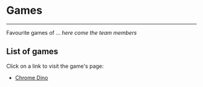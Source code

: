 # Games

---
Favourite games of ... *here come the team members*

## List of games

Click on a link to visit the game's page:
* [Chrome Dino](chrome-dino.html)